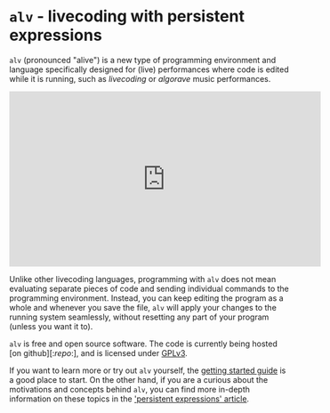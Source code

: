 # `alv` - livecoding with persistent expressions

`alv` (pronounced "alive") is a new type of programming environment and
language specifically designed for (live) performances where code is edited
while it is running, such as *livecoding* or *algorave* music performances.

<iframe class="embed" width="560" height="315" frameborder="0"
  allow="accelerometer; gyroscope; picture-in-picture" allowfullscreen
  src="https://www.youtube.com/embed/videoseries?list=PLYgrt2AlWlvTSSkO529BRSjVqHtbGWnM4"
></iframe>

Unlike other livecoding languages, programming with `alv` does not mean
evaluating separate pieces of code and sending individual commands to the
programming environment. Instead, you can keep editing the program as a whole
and whenever you save the file, `alv` will apply your changes to the running
system seamlessly, without resetting any part of your program (unless you want
it to).

`alv` is free and open source software. The code is currently being hosted
[on github][:*repo*:], and is licensed under [GPLv3][license].

If you want to learn more or try out `alv` yourself, the
[getting started guide][guide] is a good place to start. On the other hand, if
you are a curious about the motivations and concepts behind `alv`, you can find
more in-depth information on these topics in the
['persistent expressions' article][rationale].

[guide]: guide/index.html
[rationale]: https://s-ol.nu/alivecoding
[license]: https://github.com/s-ol/alive/blob/master/LICENSE
